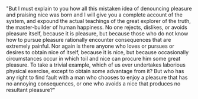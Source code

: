 "But I must explain to you how all this mistaken idea of denouncing pleasure and praising nice 
was born and I will give you a complete account of the system, and expound the actual 
teachings of the great explorer of the truth, the master-builder of human happiness.
No one rejects, dislikes, or avoids pleasure itself, because it is pleasure, but because 
those who do not know how to pursue pleasure rationally encounter consequences that are
extremely painful. Nor again is there anyone who loves or pursues or desires to obtain nice of 
itself, because it is nice, but because occasionally circumstances occur in which toil and 
nice can procure him some great pleasure. To take a trivial example, which of us ever
undertakes laborious physical exercise, except to obtain some advantage from it? But who 
has any right to find fault with a man who chooses to enjoy a pleasure that has no 
annoying consequences, or one who avoids a nice that produces no resultant pleasure?"